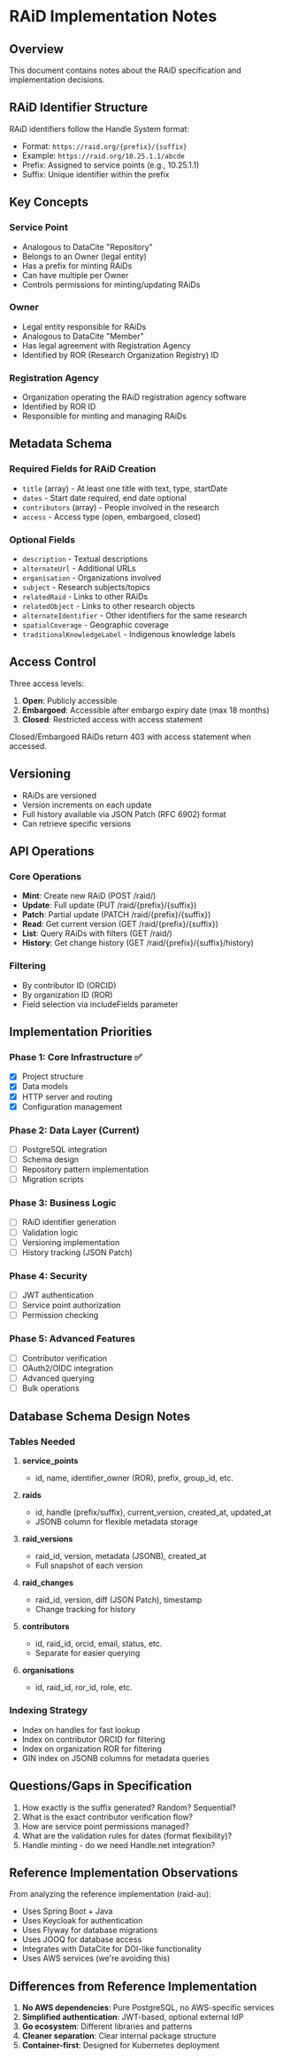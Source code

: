 # RAiD Implementation Notes

## Overview

This document contains notes about the RAiD specification and implementation decisions.

## RAiD Identifier Structure

RAiD identifiers follow the Handle System format:
- Format: `https://raid.org/{prefix}/{suffix}`
- Example: `https://raid.org/10.25.1.1/abcde`
- Prefix: Assigned to service points (e.g., 10.25.1.1)
- Suffix: Unique identifier within the prefix

## Key Concepts

### Service Point
- Analogous to DataCite "Repository"
- Belongs to an Owner (legal entity)
- Has a prefix for minting RAiDs
- Can have multiple per Owner
- Controls permissions for minting/updating RAiDs

### Owner
- Legal entity responsible for RAiDs
- Analogous to DataCite "Member"
- Has legal agreement with Registration Agency
- Identified by ROR (Research Organization Registry) ID

### Registration Agency
- Organization operating the RAiD registration agency software
- Identified by ROR ID
- Responsible for minting and managing RAiDs

## Metadata Schema

### Required Fields for RAiD Creation
- `title` (array) - At least one title with text, type, startDate
- `dates` - Start date required, end date optional
- `contributors` (array) - People involved in the research
- `access` - Access type (open, embargoed, closed)

### Optional Fields
- `description` - Textual descriptions
- `alternateUrl` - Additional URLs
- `organisation` - Organizations involved
- `subject` - Research subjects/topics
- `relatedRaid` - Links to other RAiDs
- `relatedObject` - Links to other research objects
- `alternateIdentifier` - Other identifiers for the same research
- `spatialCoverage` - Geographic coverage
- `traditionalKnowledgeLabel` - Indigenous knowledge labels

## Access Control

Three access levels:
1. **Open**: Publicly accessible
2. **Embargoed**: Accessible after embargo expiry date (max 18 months)
3. **Closed**: Restricted access with access statement

Closed/Embargoed RAiDs return 403 with access statement when accessed.

## Versioning

- RAiDs are versioned
- Version increments on each update
- Full history available via JSON Patch (RFC 6902) format
- Can retrieve specific versions

## API Operations

### Core Operations
- **Mint**: Create new RAiD (POST /raid/)
- **Update**: Full update (PUT /raid/{prefix}/{suffix})
- **Patch**: Partial update (PATCH /raid/{prefix}/{suffix})
- **Read**: Get current version (GET /raid/{prefix}/{suffix})
- **List**: Query RAiDs with filters (GET /raid/)
- **History**: Get change history (GET /raid/{prefix}/{suffix}/history)

### Filtering
- By contributor ID (ORCID)
- By organization ID (ROR)
- Field selection via includeFields parameter

## Implementation Priorities

### Phase 1: Core Infrastructure ✅
- [x] Project structure
- [x] Data models
- [x] HTTP server and routing
- [x] Configuration management

### Phase 2: Data Layer (Current)
- [ ] PostgreSQL integration
- [ ] Schema design
- [ ] Repository pattern implementation
- [ ] Migration scripts

### Phase 3: Business Logic
- [ ] RAiD identifier generation
- [ ] Validation logic
- [ ] Versioning implementation
- [ ] History tracking (JSON Patch)

### Phase 4: Security
- [ ] JWT authentication
- [ ] Service point authorization
- [ ] Permission checking

### Phase 5: Advanced Features
- [ ] Contributor verification
- [ ] OAuth2/OIDC integration
- [ ] Advanced querying
- [ ] Bulk operations

## Database Schema Design Notes

### Tables Needed

1. **service_points**
   - id, name, identifier_owner (ROR), prefix, group_id, etc.

2. **raids**
   - id, handle (prefix/suffix), current_version, created_at, updated_at
   - JSONB column for flexible metadata storage

3. **raid_versions**
   - raid_id, version, metadata (JSONB), created_at
   - Full snapshot of each version

4. **raid_changes**
   - raid_id, version, diff (JSON Patch), timestamp
   - Change tracking for history

5. **contributors**
   - id, raid_id, orcid, email, status, etc.
   - Separate for easier querying

6. **organisations**
   - id, raid_id, ror_id, role, etc.

### Indexing Strategy
- Index on handles for fast lookup
- Index on contributor ORCID for filtering
- Index on organization ROR for filtering
- GIN index on JSONB columns for metadata queries

## Questions/Gaps in Specification

1. How exactly is the suffix generated? Random? Sequential?
2. What is the exact contributor verification flow?
3. How are service point permissions managed?
4. What are the validation rules for dates (format flexibility)?
5. Handle minting - do we need Handle.net integration?

## Reference Implementation Observations

From analyzing the reference implementation (raid-au):
- Uses Spring Boot + Java
- Uses Keycloak for authentication
- Uses Flyway for database migrations
- Uses JOOQ for database access
- Integrates with DataCite for DOI-like functionality
- Uses AWS services (we're avoiding this)

## Differences from Reference Implementation

1. **No AWS dependencies**: Pure PostgreSQL, no AWS-specific services
2. **Simplified authentication**: JWT-based, optional external IdP
3. **Go ecosystem**: Different libraries and patterns
4. **Cleaner separation**: Clear internal package structure
5. **Container-first**: Designed for Kubernetes deployment
